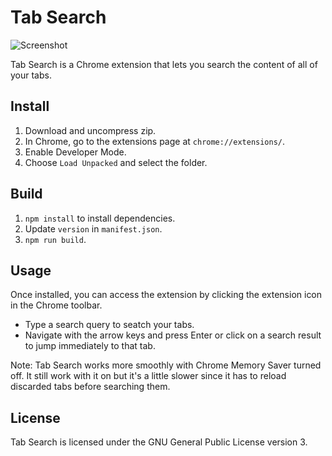 # Tab Search

![Screenshot](./docs/assets/screenshot.png?raw=true)

Tab Search is a Chrome extension that lets you search the content of all of your tabs.

## Install

1. Download and uncompress zip.
2. In Chrome, go to the extensions page at `chrome://extensions/`.
3. Enable Developer Mode.
4. Choose `Load Unpacked` and select the folder.

## Build

1. `npm install` to install dependencies.
2. Update `version` in `manifest.json`.
3. `npm run build`.

## Usage

Once installed, you can access the extension by clicking the extension icon in the Chrome toolbar.

- Type a search query to seatch your tabs.
- Navigate with the arrow keys and press Enter or click on a search result to jump immediately to that tab.

Note: Tab Search works more smoothly with Chrome Memory Saver turned off. It still work with it on but it's a little slower since it has to reload discarded tabs before searching them.

## License

Tab Search is licensed under the GNU General Public License version 3.